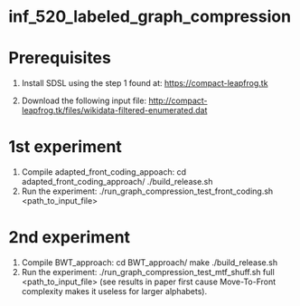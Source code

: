 # inf_520_labeled_graph_compression

Prerequisites
==============
1. Install SDSL using the step 1 found at: https://compact-leapfrog.tk 

2. Download the following input file: http://compact-leapfrog.tk/files/wikidata-filtered-enumerated.dat

1st experiment
===============
1. Compile adapted_front_coding_appoach:
    cd adapted_front_coding_approach/
    ./build_release.sh
2. Run the experiment:
    ./run_graph_compression_test_front_coding.sh <path_to_input_file>

2nd experiment
===============
1. Compile BWT_approach:
    cd BWT_approach/
    make
    ./build_release.sh
2. Run the experiment:
    ./run_graph_compression_test_mtf_shuff.sh full <path_to_input_file> (see results in paper first cause Move-To-Front complexity makes it useless for larger alphabets).